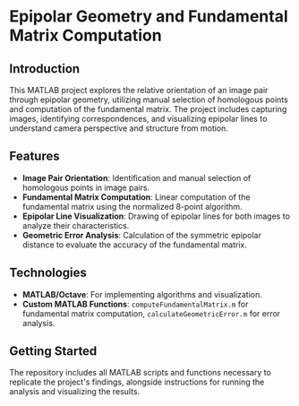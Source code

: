 # Epipolar Geometry and Fundamental Matrix Computation

## Introduction
This MATLAB project explores the relative orientation of an image pair through epipolar geometry, utilizing manual selection of homologous points and computation of the fundamental matrix. The project includes capturing images, identifying correspondences, and visualizing epipolar lines to understand camera perspective and structure from motion.

## Features
- **Image Pair Orientation**: Identification and manual selection of homologous points in image pairs.
- **Fundamental Matrix Computation**: Linear computation of the fundamental matrix using the normalized 8-point algorithm.
- **Epipolar Line Visualization**: Drawing of epipolar lines for both images to analyze their characteristics.
- **Geometric Error Analysis**: Calculation of the symmetric epipolar distance to evaluate the accuracy of the fundamental matrix.

## Technologies
- **MATLAB/Octave**: For implementing algorithms and visualization.
- **Custom MATLAB Functions**: `computeFundamentalMatrix.m` for fundamental matrix computation, `calculateGeometricError.m` for error analysis.

## Getting Started
The repository includes all MATLAB scripts and functions necessary to replicate the project's findings, alongside instructions for running the analysis and visualizing the results.
